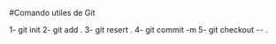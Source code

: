#Comando utiles de Git

1- git init
2- git add .
3- git resert .
4- git commit -m
5- git checkout -- .
